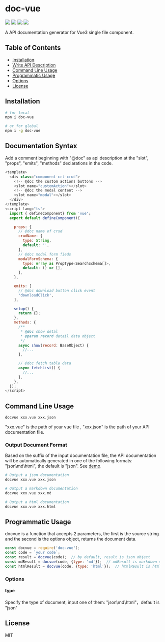 # doc-vue
<a href="https://www.npmjs.com/package/doc-vue"><img src="https://img.shields.io/npm/v/doc-vue" /></a>
<a href="https://nodejs.org/en/about/releases/"><img src="https://img.shields.io/badge/node-%3E%3D12.2.0-blue" /></a>
<a href="https://github.com/annnhan/doc-vue/blob/main/LICENSE"><img src="https://img.shields.io/badge/icense-MIT-green" /></a>
<a href="https://github.com/annnhan/doc-vue/blob/main/README-CN.md"><img src="https://img.shields.io/badge/-简体中文-yellowgreen" /></a>

A API documentation generator for Vue3 single file component.
## Table of Contents

- [Installation](#installation)
- [Write API Description](#write-API-description)
- [Command Line Usage](#command-line-usage)
- [Programmatic Usage](#programmatic-usage)
- [Options](#options)
- [License](#license)

## Installation

```bash
# for local
npm i doc-vue

# or for global
npm i -g doc-vue
```

## Documentation Syntax
Add a comment beginning with "@doc" as api description at the "slot", "props", "emits", "methods" declarations in the code. 

```js
<template>
  <div class="component-crt-crud">
    <!-- @doc the custom actions buttons -->
    <slot name="customAction"></slot>
    <!-- @doc the modal content -->
    <slot name="modal"></slot>
  </div>
</template>
<script lang="ts">
  import { defineComponent} from 'vue';
  export default defineComponent({

    props: {
      // @doc name of crud
      crudName: {
        type: String,
        default: '',
      },
      // @doc modal form fieds
      modalFormSchema: {
        type: Array as PropType<SearchSchema[]>,
        default: () => [],
      },
    },

    emits: [
      // @doc download button click event
      'downloadClick',
    ],

    setup() {
      return {};
    },
    methods: {
      /**
       * @doc show detal 
       * @param record detail data object
       */
      async show(record: BaseObject) {
        //...
      },

      // @doc fetch table data 
      async fetchList() {
        //...
      },
    },
  });
</script>
```

## Command Line Usage

```bash
docvue xxx.vue xxx.json

```
"xxx.vue" is the path of your vue file , "xxx.json" is the path of your API documentation file.
### Output Document Format
Based on the suffix of the input documentation file, the API documentation will be automatically generated in one of the following formats: "json\md\html", the default is "json". See [demo](https://github.com/annnhan/doc-vue/tree/main/demo).

```bash
# Output a json documentation
docvue xxx.vue xxx.json

# Output a markdown documentation
docvue xxx.vue xxx.md

# Output a html documentation
docvue xxx.vue xxx.html
```

## Programmatic Usage

docvue is a function that accepts 2 parameters, the first is the source string and the second is the options object, returns the document data.

```js
const docvue = require('doc-vue');
const code = `your code`;
const result = docvue(code);  // by default, result is json object
const mdResult = docvue(code, {type: 'md'});  // mdResult is markdown string
const htmlResult = docvue(code, {type: 'html'});  // htmlResult is html string
```

### Options
#### type
Specify the type of document, input one of them: "json\md\html"，default is "json" 

## License
MIT